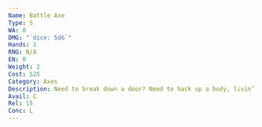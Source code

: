 ```yaml
---
Name: Battle Axe
Type: S
WA: 0
DMG: "`dice: 5d6`"
Hands: 1
RNG: N/A
EN: 0
Weight: 2
Cost: 525
Category: Axes
Description: Need to break down a door? Need to hack up a body, livin’ or dead? Get an axe, my friend. Shape may vary but the battle axe’s a devastat- ing weapon and it’s tougher than most swords.
Avail: C
Rel: 15
Conc: L
---
```

